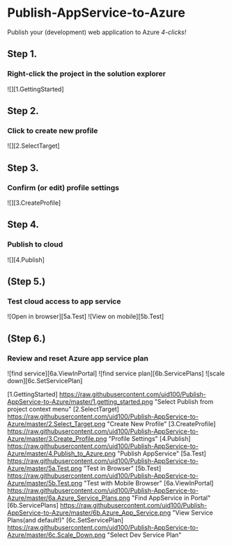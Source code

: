 # Publish-AppService-to-Azure
Publish your (development) web application to Azure  _4-clicks!_

## Step 1.
### Right-click the project in the solution explorer
![][1.GettingStarted]

## Step 2.
### Click to create new profile
![][2.SelectTarget]

## Step 3.
### Confirm (or edit) profile settings
![][3.CreateProfile]

## Step 4.
### Publish to cloud
![][4.Publish]

## (Step 5.)
### Test cloud access to app service
![Open in browser][5a.Test]
![View on mobile][5b.Test]

## (Step 6.)
### Review and reset Azure app service plan
![find service][6a.ViewInPortal]
![find service plan][6b.ServicePlans]
![scale down][6c.SetServicePlan]


[1.GettingStarted] https://raw.githubusercontent.com/uid100/Publish-AppService-to-Azure/master/1.getting_started.png "Select Publish from project context menu"
[2.SelectTarget] https://raw.githubusercontent.com/uid100/Publish-AppService-to-Azure/master/2.Select_Target.png "Create New Profile"
[3.CreateProfile] https://raw.githubusercontent.com/uid100/Publish-AppService-to-Azure/master/3.Create_Profile.png "Profile Settings"
[4.Publish] https://raw.githubusercontent.com/uid100/Publish-AppService-to-Azure/master/4.Publish_to_Azure.png "Publish AppService"
[5a.Test] https://raw.githubusercontent.com/uid100/Publish-AppService-to-Azure/master/5a.Test.png "Test in Browser"
[5b.Test] https://raw.githubusercontent.com/uid100/Publish-AppService-to-Azure/master/5b.Test.png "Test with Mobile Browser"
[6a.ViewInPortal] https://raw.githubusercontent.com/uid100/Publish-AppService-to-Azure/master/6a.Azure_Service_Plans.png "Find AppService in Portal"
[6b.ServicePlans] https://raw.githubusercontent.com/uid100/Publish-AppService-to-Azure/master/6b.Azure_App_Service.png "View Service Plans(and default!)"
[6c.SetServicePlan] https://raw.githubusercontent.com/uid100/Publish-AppService-to-Azure/master/6c.Scale_Down.png "Select Dev Service Plan"

